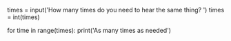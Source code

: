 times = input('How many times do you need to hear the same thing? ')
times = int(times)

for time in range(times):
    print('As many times as needed')
